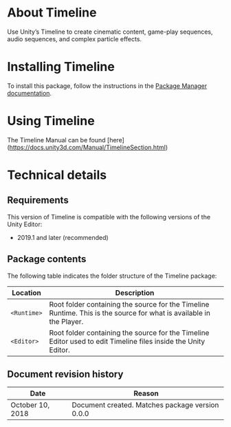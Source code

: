# About Timeline

Use Unity’s Timeline to create cinematic content, game-play sequences, audio sequences, and complex particle effects.

# Installing Timeline

To install this package, follow the instructions in the [Package Manager documentation](https://docs.unity3d.com/Packages/com.unity.package-manager-ui@latest/index.html).

# Using Timeline

The Timeline Manual can be found [here] (https://docs.unity3d.com/Manual/TimelineSection.html)

# Technical details
## Requirements

This version of Timeline is compatible with the following versions of the Unity Editor:

* 2019.1 and later (recommended)

## Package contents

The following table indicates the folder structure of the Timeline package:

|Location|Description|
|---|---|
|`<Runtime>`|Root folder containing the source for the Timeline Runtime. This is the source for what is available in the Player. |
|`<Editor>`|Root folder containing the source for the Timeline Editor used to edit Timeline files inside the Unity Editor.|

## Document revision history

|Date|Reason|
|---|---|
|October 10, 2018|Document created. Matches package version 0.0.0|
